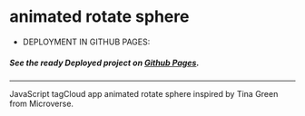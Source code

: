 # animated rotate sphere

* DEPLOYMENT IN GITHUB PAGES:
##### See the ready Deployed project on [Github Pages](https://hacking-nassa-with-html.github.io/animated_rotate_sphere/).

---
JavaScript tagCloud app animated rotate sphere 
inspired by Tina Green from Microverse.